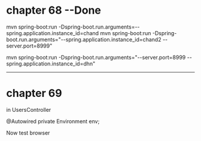 # chapter 68  --Done

mvn spring-boot:run -Dspring-boot.run.arguments=--spring.application.instance_id=chand
mvn spring-boot:run -Dspring-boot.run.arguments="--spring.application.instance_id=chand2 --server.port=8999"

mvn spring-boot:run -Dspring-boot.run.arguments="--server.port=8999 --spring.application.instance_id=dhn"

--------------
# chapter 69

in UsersController

@Autowired
private Environment env;


Now test browser 

